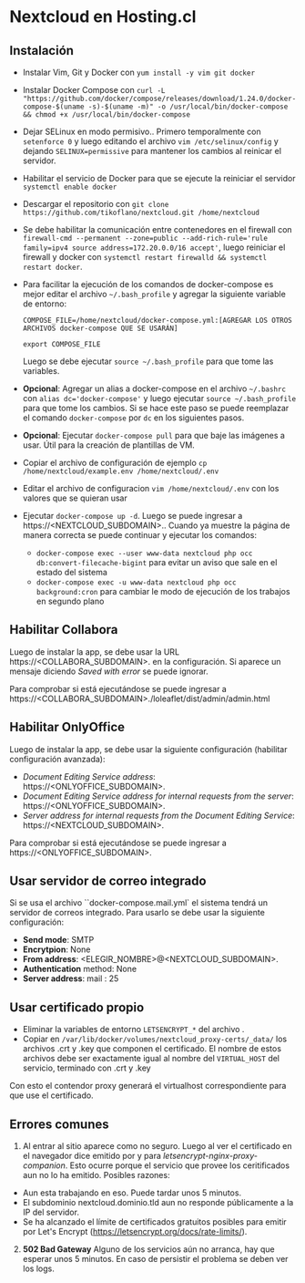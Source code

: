 # Nextcloud en Hosting.cl

## Instalación
- Instalar Vim, Git y Docker con `yum install -y vim git docker`
- Instalar Docker Compose con `curl -L "https://github.com/docker/compose/releases/download/1.24.0/docker-compose-$(uname -s)-$(uname -m)" -o /usr/local/bin/docker-compose && chmod +x /usr/local/bin/docker-compose`
- Dejar SELinux en modo permisivo.. Primero temporalmente con `setenforce 0` y luego editando el archivo `vim /etc/selinux/config` y dejando `SELINUX=permissive` para mantener los cambios al reinicar el servidor.
- Habilitar el servicio de Docker para que se ejecute la reiniciar el servidor `systemctl enable docker` 
- Descargar el repositorio con `git clone https://github.com/tikoflano/nextcloud.git /home/nextcloud`
- Se debe habilitar la comunicación entre contenedores en el firewall con `firewall-cmd --permanent --zone=public --add-rich-rule='rule family=ipv4 source address=172.20.0.0/16 accept'`, luego reiniciar el firewall y docker con `systemctl restart firewalld && systemctl restart docker`.
- Para facilitar la ejecución de los comandos de docker-compose es mejor editar el archivo `~/.bash_profile` y agregar la siguiente variable de entorno:
  ```
  COMPOSE_FILE=/home/nextcloud/docker-compose.yml:[AGREGAR LOS OTROS ARCHIVOS docker-compose QUE SE USARÁN]
  
  export COMPOSE_FILE
  ```
  Luego se debe ejecutar `source ~/.bash_profile` para que tome las variables.
- **Opcional**: Agregar un alias a docker-compose en el archivo `~/.bashrc` con `alias dc='docker-compose'` y luego ejecutar `source ~/.bash_profile` para que tome los cambios. Si se hace este paso se puede reemplazar el comando `docker-compose` por `dc` en los siguientes pasos.

- **Opcional**: Ejecutar `docker-compose pull` para que baje las imágenes a usar. Útil para la creación de plantillas de VM.
- Copiar el archivo de configuración de ejemplo `cp /home/nextcloud/example.env /home/nextcloud/.env`
- Editar el archivo de configuracion `vim /home/nextcloud/.env` con los valores que se quieran usar

- Ejecutar `docker-compose up -d`. Luego se puede ingresar a https://<NEXTCLOUD_SUBDOMAIN>.<DOMAIN>. Cuando ya muestre la página de manera correcta se puede continuar y ejecutar los comandos:
  - `docker-compose exec --user www-data nextcloud php occ db:convert-filecache-bigint` para evitar un aviso que sale en el estado del sistema
  - `docker-compose exec -u www-data nextcloud php occ background:cron` para cambiar le modo de ejecución de los trabajos en segundo plano

## Habilitar Collabora
Luego de instalar la app, se debe usar la URL https://<COLLABORA_SUBDOMAIN>.<DOMAIN> en la configuración. Si aparece un mensaje diciendo *Saved with error* se puede ignorar.

Para comprobar si está ejecutándose se puede ingresar a https://<COLLABORA_SUBDOMAIN>.<DOMAIN>/loleaflet/dist/admin/admin.html
  
## Habilitar OnlyOffice
Luego de instalar la app, se debe usar la siguiente configuración (habilitar configuración avanzada):
  - *Document Editing Service address*: https://<ONLYOFFICE_SUBDOMAIN>.<DOMAIN>
  - *Document Editing Service address for internal requests from the server*: https://<ONLYOFFICE_SUBDOMAIN>.<DOMAIN>
  - *Server address for internal requests from the Document Editing Service*: https://<NEXTCLOUD_SUBDOMAIN>.<DOMAIN>
  
Para comprobar si está ejecutándose se puede ingresar a https://<ONLYOFFICE_SUBDOMAIN>.<DOMAIN>
  
## Usar servidor de correo integrado
Si se usa el archivo ``docker-compose.mail.yml` el sistema tendrá un servidor de correos integrado. Para usarlo se debe usar la siguiente configuración:
  - **Send mode**: SMTP
  - **Encrytpion**: None
  - **From address**: <ELEGIR_NOMBRE>@<NEXTCLOUD_SUBDOMAIN>.<DOMAIN>
  - **Authentication** method: None
  - **Server address**: mail : 25
  
## Usar certificado propio
- Eliminar la variables de entorno `LETSENCRYPT_*` del archivo .
- Copiar en `/var/lib/docker/volumes/nextcloud_proxy-certs/_data/` los archivos .crt y .key que componen el certificado. El nombre de estos archivos debe ser exactamente igual al nombre del `VIRTUAL_HOST` del servicio, terminado con .crt y .key

Con esto el contendor proxy generará el virtualhost correspondiente para que use el certificado.
  
## Errores comunes
1. Al entrar al sitio aparece como no seguro. Luego al ver el certificado en el navegador dice emitido por y para *letsencrypt-nginx-proxy-companion*.
  Esto ocurre porque el servicio que provee los ceritificados aun no lo ha emitido. Posibles razones:
  - Aun esta trabajando en eso. Puede tardar unos 5 minutos.
  - El subdominio nextcloud.dominio.tld aun no responde públicamente a la IP del servidor.
  - Se ha alcanzado el límite de certificados gratuitos posibles para emitir por Let's Encrypt (https://letsencrypt.org/docs/rate-limits/). 
2. **502 Bad Gateway**
Alguno de los servicios aún no arranca, hay que esperar unos 5 minutos. En caso de persistir el problema se deben ver los logs.
